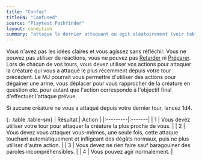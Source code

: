 ```yaml
---
title: "Confus"
titleEN: "Confused"
source: "Playtest Pathfinder"
layout: condition
summary: "attaque le dernier attaquant ou agit aléatoirement (voir tableau)"
---
```


Vous n'avez pas les idées claires et vous agissez sans réfléchir. Vous ne pouvez pas utiliser de réactions, vous ne pouvez pas [Retarder](/ch9-jouer-à-pathfinder/actions-de-base.html#retarder) ni [Préparer](/ch9-jouer-à-pathfinder/actions-de-base.html#préparer). Lors de chacun de vos tours, vous devez utiliser vos actions pour attaquer la créature qui vous a attaqué le plus récemment depuis votre tour précédent. Le MJ pourrait vous permettre d'utiliser des actions pour dégainer une arme, vous déplacer pour vous rapprocher de la créature en question etc. pour autant que l'action corresponde à l'objectif final d'effectuer l'attaque prévue.

Si aucune créature ne vous a attaqué depuis votre dernier tour, lancez 1d4.

{: .table .table-sm}
| Résultat | Action |
|:---------|:-------|
| 1 | Vous devez utiliser votre tour pour attaquer la créature la plus proche de vous. |
| 2 | Vous devez vous attaquer vous-mêmes, une seule fois, cette attaque touchant automatiquement et infligeant des dégâts normaux, puis ne plus utiliser d'autre action. |
| 3 | Vous devez ne rien faire sauf baragouiner des paroles incompréhensibles. |
| 4 | Vous pouvez agir normalement. |